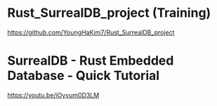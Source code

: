 # Rust_SurrealDB_project (Training)

https://github.com/YoungHaKim7/Rust_SurrealDB_project


# SurrealDB - Rust Embedded Database - Quick Tutorial

https://youtu.be/iOyvum0D3LM
